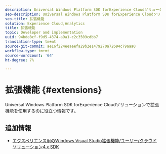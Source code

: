 ```yaml
---
description: Universal Windows Platform SDK forExperience Cloudソリューションで拡張機能を使用するのに役立つ情報です。
seo-description: Universal Windows Platform SDK forExperience Cloudソリューションで拡張機能を使用するのに役立つ情報です。
seo-title: 拡張機能
solution: Experience Cloud,Analytics
title: 拡張機能
topic: Developer and implementation
uuid: 94bde8cf-f9d5-4374-a9a1-c2c3509cdbb7
translation-type: tm+mt
source-git-commit: ae16f224eeaeefa29b2e1479270a72694c79aaa0
workflow-type: tm+mt
source-wordcount: '64'
ht-degree: 7%

---
```



# 拡張機能 {#extensions}

Universal Windows Platform SDK forExperience Cloudソリューションで拡張機能を使用するのに役立つ情報です。

## 追加情報

+ [エクスペリエンス用のWindows Visual Studio拡張機能/ユーザー/クラウドソリューション4.x SDK](/help/universal-windows/extensions/win-vse-4x.md)